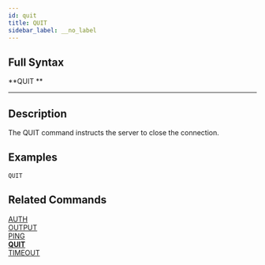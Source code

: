```yaml
---
id: quit
title: QUIT
sidebar_label: __no_label
---
```


## Full Syntax

**QUIT **

---

## Description

The QUIT command instructs the server to close the connection.


## Examples

```tile38-cli
QUIT
```

## Related Commands

[AUTH](../commands/auth.md)<br>
[OUTPUT](../commands/output.md)<br>
[PING](../commands/ping.md)<br>
**[QUIT](../commands/quit.md)**<br>
[TIMEOUT](../commands/timeout.md)<br>